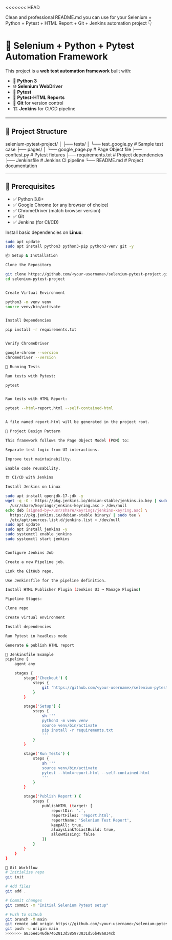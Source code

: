 <<<<<<< HEAD

Clean and professional README.md you can use for your Selenium + Python + Pytest + HTML Report + Git + Jenkins automation project 👇

# 🧪 Selenium + Python + Pytest Automation Framework

This project is a **web test automation framework** built with:

- 🐍 **Python 3**
- 🌐 **Selenium WebDriver**
- 🧭 **Pytest**
- 🧾 **Pytest-HTML Reports**
- 🌿 **Git** for version control
- 🏗️ **Jenkins** for CI/CD pipeline

---



## 📂 Project Structure



selenium-pytest-project/
│
├── tests/
│ └── test_google.py # Sample test case
├── pages/
│ └── google_page.py # Page Object file
├── conftest.py # Pytest fixtures
├── requirements.txt # Project dependencies
├── Jenkinsfile # Jenkins CI pipeline
└── README.md # Project documentation


---


## 🚀 Prerequisites

- ✅ Python 3.8+
- ✅ Google Chrome (or any browser of choice)
- ✅ ChromeDriver (match browser version)
- ✅ Git
- ✅ Jenkins (for CI/CD)

Install basic dependencies on **Linux**:



```bash
sudo apt update
sudo apt install python3 python3-pip python3-venv git -y

📦 Setup & Installation

Clone the Repository

git clone https://github.com/<your-username>/selenium-pytest-project.git
cd selenium-pytest-project


Create Virtual Environment

python3 -m venv venv
source venv/bin/activate


Install Dependencies

pip install -r requirements.txt


Verify ChromeDriver

google-chrome --version
chromedriver --version

🧪 Running Tests

Run tests with Pytest:

pytest


Run tests with HTML Report:

pytest --html=report.html --self-contained-html


A file named report.html will be generated in the project root.

🧭 Project Design Pattern

This framework follows the Page Object Model (POM) to:

Separate test logic from UI interactions.

Improve test maintainability.

Enable code reusability.

🏗️ CI/CD with Jenkins

Install Jenkins on Linux

sudo apt install openjdk-17-jdk -y
wget -q -O - https://pkg.jenkins.io/debian-stable/jenkins.io.key | sudo tee \
  /usr/share/keyrings/jenkins-keyring.asc > /dev/null
echo deb [signed-by=/usr/share/keyrings/jenkins-keyring.asc] \
  https://pkg.jenkins.io/debian-stable binary/ | sudo tee \
  /etc/apt/sources.list.d/jenkins.list > /dev/null
sudo apt update
sudo apt install jenkins -y
sudo systemctl enable jenkins
sudo systemctl start jenkins


Configure Jenkins Job

Create a new Pipeline job.

Link the GitHub repo.

Use Jenkinsfile for the pipeline definition.

Install HTML Publisher Plugin (Jenkins UI → Manage Plugins)

Pipeline Stages:

Clone repo

Create virtual environment

Install dependencies

Run Pytest in headless mode

Generate & publish HTML report

📜 Jenkinsfile Example
pipeline {
    agent any

    stages {
        stage('Checkout') {
            steps {
                git 'https://github.com/<your-username>/selenium-pytest-project.git'
            }
        }

        stage('Setup') {
            steps {
                sh '''
                python3 -m venv venv
                source venv/bin/activate
                pip install -r requirements.txt
                '''
            }
        }

        stage('Run Tests') {
            steps {
                sh '''
                source venv/bin/activate
                pytest --html=report.html --self-contained-html
                '''
            }
        }

        stage('Publish Report') {
            steps {
                publishHTML (target: [
                    reportDir: '.',
                    reportFiles: 'report.html',
                    reportName: 'Selenium Test Report',
                    keepAll: true,
                    alwaysLinkToLastBuild: true,
                    allowMissing: false
                ])
            }
        }
    }
}

🌿 Git Workflow
# Initialize repo
git init

# Add files
git add .

# Commit changes
git commit -m "Initial Selenium Pytest setup"

# Push to GitHub
git branch -M main
git remote add origin https://github.com/<your-username>/selenium-pytest-project.git
git push -u origin main
>>>>>>> a835ee546de7462813d585973831d56b48a834cb
